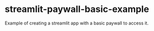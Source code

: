 # streamlit-paywall-basic-example
Example of creating a streamlit app with a basic paywall to access it.
